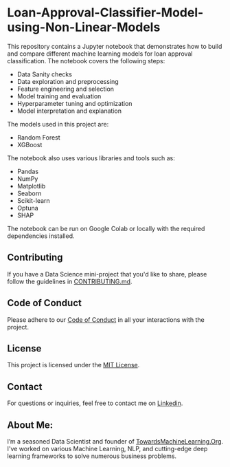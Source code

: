 # Loan-Approval-Classifier-Model-using-Non-Linear-Models

This repository contains a Jupyter notebook that demonstrates how to build and compare different machine learning models for loan approval classification. The notebook covers the following steps:

- Data Sanity checks
- Data exploration and preprocessing
- Feature engineering and selection
- Model training and evaluation
- Hyperparameter tuning and optimization
- Model interpretation and explanation

The models used in this project are:
- Random Forest
- XGBoost

The notebook also uses various libraries and tools such as:

- Pandas
- NumPy
- Matplotlib
- Seaborn
- Scikit-learn
- Optuna
- SHAP

The notebook can be run on Google Colab or locally with the required dependencies installed.

## Contributing

If you have a Data Science mini-project that you'd like to share, please follow the guidelines in [CONTRIBUTING.md](https://github.com/Praveen76/Data-Science-Mini-Projects/blob/main/contributing.md).

## Code of Conduct
Please adhere to our [Code of Conduct](https://github.com/Praveen76/Data-Science-Mini-Projects/blob/main/CODE_OF_CONDUCT.md) in all your interactions with the project.

## License

This project is licensed under the [MIT License](LICENSE).

## Contact

For questions or inquiries, feel free to contact me on [Linkedin](https://www.linkedin.com/in/praveen-kumar-anwla-49169266/).

## **About Me**:
I’m a seasoned Data Scientist and founder of [TowardsMachineLearning.Org](https://towardsmachinelearning.org/). I've worked on various Machine Learning, NLP, and cutting-edge deep learning frameworks to solve numerous business problems.



